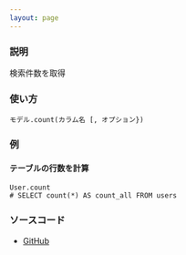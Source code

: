 ```yaml
---
layout: page
---
```

### 説明
検索件数を取得

### 使い方
    モデル.count(カラム名 [, オプション})

### 例
#### テーブルの行数を計算
    User.count
    # SELECT count(*) AS count_all FROM users

### ソースコード
* [GitHub](https://github.com/rails/rails/blob/6c8cf21584ced73ade45529d11463c74b5a0c58f/activemodel/lib/active_model/errors.rb#L208)